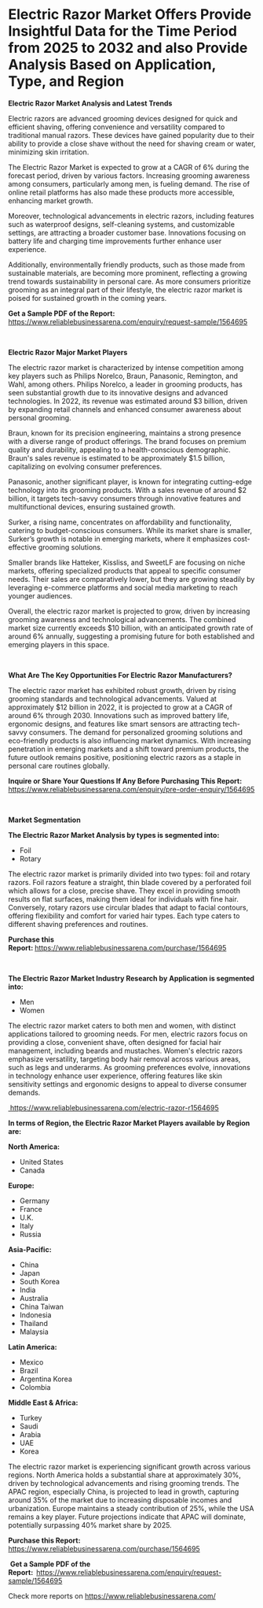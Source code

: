 <p><h1>Electric Razor Market Offers Provide Insightful Data for the Time Period from 2025 to 2032 and also Provide Analysis Based on Application, Type, and Region</h1></p><p><strong>Electric Razor Market Analysis and Latest Trends</strong></p>
<p><p>Electric razors are advanced grooming devices designed for quick and efficient shaving, offering convenience and versatility compared to traditional manual razors. These devices have gained popularity due to their ability to provide a close shave without the need for shaving cream or water, minimizing skin irritation.</p><p>The Electric Razor Market is expected to grow at a CAGR of 6% during the forecast period, driven by various factors. Increasing grooming awareness among consumers, particularly among men, is fueling demand. The rise of online retail platforms has also made these products more accessible, enhancing market growth.</p><p>Moreover, technological advancements in electric razors, including features such as waterproof designs, self-cleaning systems, and customizable settings, are attracting a broader customer base. Innovations focusing on battery life and charging time improvements further enhance user experience. </p><p>Additionally, environmentally friendly products, such as those made from sustainable materials, are becoming more prominent, reflecting a growing trend towards sustainability in personal care. As more consumers prioritize grooming as an integral part of their lifestyle, the electric razor market is poised for sustained growth in the coming years.</p></p>
<p><strong>Get a Sample PDF of the Report:&nbsp;</strong> <a href="https://www.reliablebusinessarena.com/enquiry/request-sample/1564695?utm_campaign=1892&utm_medium=2&utm_source=Github&utm_content=ia&utm_term=04042025&utm_id=electric-razor">https://www.reliablebusinessarena.com/enquiry/request-sample/1564695</a></p>
<p>&nbsp;</p>
<p><strong>Electric Razor Major Market Players</strong></p>
<p><p>The electric razor market is characterized by intense competition among key players such as Philips Norelco, Braun, Panasonic, Remington, and Wahl, among others. Philips Norelco, a leader in grooming products, has seen substantial growth due to its innovative designs and advanced technologies. In 2022, its revenue was estimated around $3 billion, driven by expanding retail channels and enhanced consumer awareness about personal grooming.</p><p>Braun, known for its precision engineering, maintains a strong presence with a diverse range of product offerings. The brand focuses on premium quality and durability, appealing to a health-conscious demographic. Braun's sales revenue is estimated to be approximately $1.5 billion, capitalizing on evolving consumer preferences.</p><p>Panasonic, another significant player, is known for integrating cutting-edge technology into its grooming products. With a sales revenue of around $2 billion, it targets tech-savvy consumers through innovative features and multifunctional devices, ensuring sustained growth.</p><p>Surker, a rising name, concentrates on affordability and functionality, catering to budget-conscious consumers. While its market share is smaller, Surker’s growth is notable in emerging markets, where it emphasizes cost-effective grooming solutions.</p><p>Smaller brands like Hatteker, Kissliss, and SweetLF are focusing on niche markets, offering specialized products that appeal to specific consumer needs. Their sales are comparatively lower, but they are growing steadily by leveraging e-commerce platforms and social media marketing to reach younger audiences.</p><p>Overall, the electric razor market is projected to grow, driven by increasing grooming awareness and technological advancements. The combined market size currently exceeds $10 billion, with an anticipated growth rate of around 6% annually, suggesting a promising future for both established and emerging players in this space.</p></p>
<p>&nbsp;</p>
<p><strong>What Are The Key Opportunities For Electric Razor Manufacturers?</strong></p>
<p><p>The electric razor market has exhibited robust growth, driven by rising grooming standards and technological advancements. Valued at approximately $12 billion in 2022, it is projected to grow at a CAGR of around 6% through 2030. Innovations such as improved battery life, ergonomic designs, and features like smart sensors are attracting tech-savvy consumers. The demand for personalized grooming solutions and eco-friendly products is also influencing market dynamics. With increasing penetration in emerging markets and a shift toward premium products, the future outlook remains positive, positioning electric razors as a staple in personal care routines globally.</p></p>
<p><strong>Inquire or Share Your Questions If Any Before Purchasing This Report:</strong> <a href="https://www.reliablebusinessarena.com/enquiry/pre-order-enquiry/1564695?utm_campaign=1892&utm_medium=2&utm_source=Github&utm_content=ia&utm_term=04042025&utm_id=electric-razor">https://www.reliablebusinessarena.com/enquiry/pre-order-enquiry/1564695</a></p>
<p>&nbsp;</p>
<p><strong>Market Segmentation</strong></p>
<p><strong>The Electric Razor Market Analysis by types is segmented into:</strong></p>
<p><ul><li>Foil</li><li>Rotary</li></ul></p>
<p><p>The electric razor market is primarily divided into two types: foil and rotary razors. Foil razors feature a straight, thin blade covered by a perforated foil which allows for a close, precise shave. They excel in providing smooth results on flat surfaces, making them ideal for individuals with fine hair. Conversely, rotary razors use circular blades that adapt to facial contours, offering flexibility and comfort for varied hair types. Each type caters to different shaving preferences and routines.</p></p>
<p><strong>Purchase this Report:&nbsp;</strong><a href="https://www.reliablebusinessarena.com/purchase/1564695?utm_campaign=1892&utm_medium=2&utm_source=Github&utm_content=ia&utm_term=04042025&utm_id=electric-razor">https://www.reliablebusinessarena.com/purchase/1564695</a></p>
<p>&nbsp;</p>
<p><strong>The Electric Razor Market Industry Research by Application is segmented into:</strong></p>
<p><ul><li>Men</li><li>Women</li></ul></p>
<p><p>The electric razor market caters to both men and women, with distinct applications tailored to grooming needs. For men, electric razors focus on providing a close, convenient shave, often designed for facial hair management, including beards and mustaches. Women's electric razors emphasize versatility, targeting body hair removal across various areas, such as legs and underarms. As grooming preferences evolve, innovations in technology enhance user experience, offering features like skin sensitivity settings and ergonomic designs to appeal to diverse consumer demands.</p></p>
<p><a href="https://www.reliablebusinessarena.com/electric-razor-r1564695?utm_campaign=1892&utm_medium=2&utm_source=Github&utm_content=ia&utm_term=04042025&utm_id=electric-razor">&nbsp;https://www.reliablebusinessarena.com/electric-razor-r1564695</a></p>
<p><strong>In terms of Region, the Electric Razor Market Players available by Region are:</strong></p>
<p>
    <p> <strong> North America: </strong>
        <ul>
            <li>United States</li>
            <li>Canada</li>
        </ul>
        </p> 
    <p> <strong> Europe: </strong>
        <ul>
            <li>Germany</li>
            <li>France</li>
            <li>U.K.</li>
            <li>Italy</li>
            <li>Russia</li>
        </ul>
        </p> 
    <p> <strong> Asia-Pacific: </strong>
        <ul>
            <li>China</li>
            <li>Japan</li>
            <li>South Korea</li>
            <li>India</li>
            <li>Australia</li>
            <li>China Taiwan</li>
            <li>Indonesia</li>
            <li>Thailand</li>
            <li>Malaysia</li>
        </ul>
        </p> 
    <p> <strong> Latin America: </strong>
        <ul>
            <li>Mexico</li>
            <li>Brazil</li>
            <li>Argentina Korea</li>
            <li>Colombia</li>
        </ul>
        </p> 
    <p> <strong> Middle East & Africa: </strong>
        <ul>
            <li>Turkey</li>
            <li>Saudi</li>
            <li>Arabia</li>
            <li>UAE</li>
            <li>Korea</li>
        </ul>
    </p>
    </p>
<p><p>The electric razor market is experiencing significant growth across various regions. North America holds a substantial share at approximately 30%, driven by technological advancements and rising grooming trends. The APAC region, especially China, is projected to lead in growth, capturing around 35% of the market due to increasing disposable incomes and urbanization. Europe maintains a steady contribution of 25%, while the USA remains a key player. Future projections indicate that APAC will dominate, potentially surpassing 40% market share by 2025.</p></p>
<p><strong>Purchase this Report: </strong><a href="https://www.reliablebusinessarena.com/purchase/1564695?utm_campaign=1892&utm_medium=2&utm_source=Github&utm_content=ia&utm_term=04042025&utm_id=electric-razor">https://www.reliablebusinessarena.com/purchase/1564695</a></p>
<p>&nbsp;<strong>Get a Sample PDF of the Report:&nbsp;&nbsp;</strong><a href="https://www.reliablebusinessarena.com/enquiry/request-sample/1564695?utm_campaign=1892&utm_medium=2&utm_source=Github&utm_content=ia&utm_term=04042025&utm_id=electric-razor">https://www.reliablebusinessarena.com/enquiry/request-sample/1564695</a></p>
<p><strong></strong></p>
<p>Check more reports on <a href="https://www.reliablebusinessarena.com/?utm_campaign=1892&utm_medium=2&utm_source=Github&utm_content=ia&utm_term=04042025&utm_id=electric-razor">https://www.reliablebusinessarena.com/</a></p>